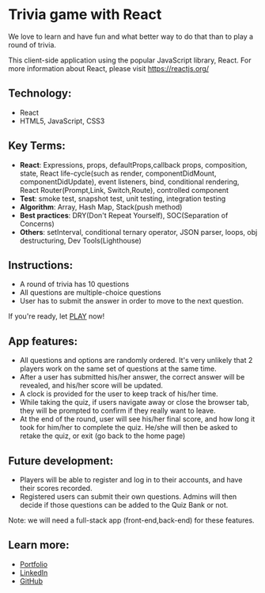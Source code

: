 # Trivia game with React

We love to learn and have fun and what better way to do that than to play a round of trivia. 

This client-side application using the popular JavaScript library, React. For more information about React, please visit https://reactjs.org/

## Technology:

* React
* HTML5, JavaScript, CSS3

## Key Terms:

* **React**: Expressions, props, defaultProps,callback props, composition, state, React life-cycle(such as render, componentDidMount, componentDidUpdate), event listeners, bind, conditional rendering, React Router(Prompt,Link, Switch,Route), controlled component
* **Test**: smoke test, snapshot test, unit testing, integration testing 
* **Algorithm**: Array, Hash Map, Stack(push method)
* **Best practices**: DRY(Don't Repeat Yourself), SOC(Separation of Concerns)
* **Others**: setInterval, conditional ternary operator, JSON parser, loops, obj destructuring, Dev Tools(Lighthouse)

## Instructions:

* A round of trivia has 10 questions
* All questions are multiple-choice questions 
* User has to submit the answer in order to move to the next question.

If you're ready, let [PLAY](https://quiz-app-react-three.vercel.app/) now!

## App features:

* All questions and options are randomly ordered. It's very unlikely that 2 players work on the same set of questions at the same time. 
* After a user has submitted his/her answer, the correct answer will be revealed, and his/her score will be updated.
* A clock is provided for the user to keep track of his/her time.
* While taking the quiz, if users navigate away or close the browser tab, they will be prompted to confirm if they really want to leave.
* At the end of the round, user will see his/her final score, and how long it took for him/her to complete the quiz. He/she will then be asked to retake the quiz, or exit (go back to the home page)

## Future development:

* Players will be able to register and log in to their accounts, and have their scores recorded. 
* Registered users can submit their own questions. Admins will then decide if those questions can be added to the Quiz Bank or not.

Note: we will need a full-stack app (front-end,back-end) for these features.

## Learn more:

* [Portfolio](https://dluu-developer.vercel.app/)
* [LinkedIn](https://www.linkedin.com/in/luuduy90/)
* [GitHub](https://github.com/DuyLuu90)
